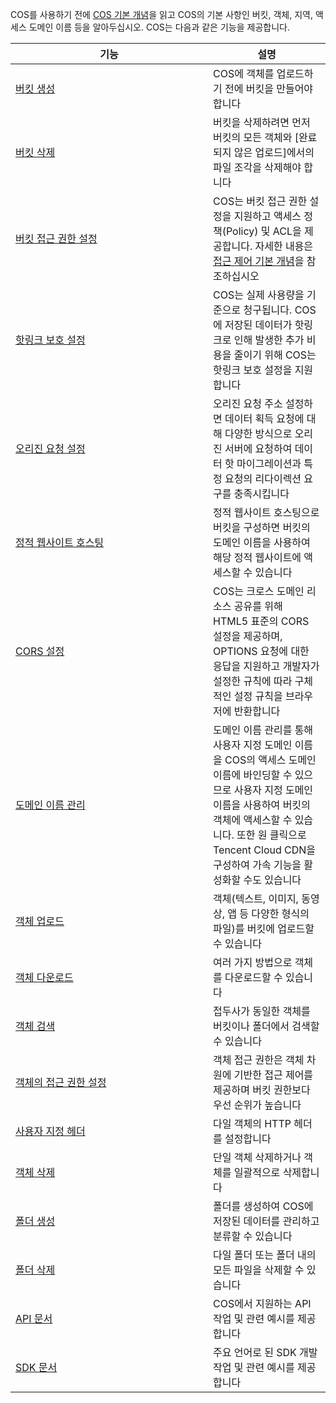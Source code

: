 COS를 사용하기 전에 [COS 기본 개념](/document/product/436/6225)을 읽고 COS의 기본 사항인 버킷, 객체, 지역, 액세스 도메인 이름 등을 알아두십시오.
COS는 다음과 같은 기능을 제공합니다.
<style>
table th:first-of-type {
    width: 300px;
}
</style>

| 기능 | 설명 |  
|---------|---------|
| [버킷 생성](/document/product/436/13309) | COS에 객체를 업로드하기 전에 버킷을 만들어야 합니다 | 
|[버킷 삭제](/document/product/436/13309)| 버킷을 삭제하려면 먼저 버킷의 모든 객체와 [완료되지 않은 업로드]에서의 파일 조각을 삭제해야 합니다 |
|[버킷 접근 권한 설정](/document/product/436/13315)| COS는 버킷 접근 권한 설정을 지원하고 액세스 정책(Policy) 및 ACL을 제공합니다. 자세한 내용은 [접근 제어 기본 개념](https://cloud.tencent.com/document/product/436/30749)을 참조하십시오 |
|[핫링크 보호 설정](/document/product/436/13319)|COS는 실제 사용량을 기준으로 청구됩니다. COS에 저장된 데이터가 핫링크로 인해 발생한 추가 비용을 줄이기 위해 COS는 핫링크 보호 설정을 지원합니다 |
|[오리진 요청 설정](/document/product/436/13310)|오리진 요청 주소 설정하면 데이터 획득 요청에 대해 다양한 방식으로 오리진 서버에 요청하여 데이터 핫 마이그레이션과 특정 요청의 리다이렉션 요구를 충족시킵니다 |
|[정적 웹사이트 호스팅](/document/product/436/13320)|정적 웹사이트 호스팅으로 버킷을 구성하면 버킷의 도메인 이름을 사용하여 해당 정적 웹사이트에 액세스할 수 있습니다 |
| [CORS 설정](/document/product/436/13318)| COS는 크로스 도메인 리소스 공유를 위해 HTML5 표준의 CORS 설정을 제공하며, OPTIONS 요청에 대한 응답을 지원하고 개발자가 설정한 규칙에 따라 구체적인 설정 규칙을 브라우저에 반환합니다 |
|[도메인 이름 관리](/document/product/436/13396)|도메인 이름 관리를 통해 사용자 지정 도메인 이름을 COS의 액세스 도메인 이름에 바인딩할 수 있으므로 사용자 지정 도메인 이름을 사용하여 버킷의 객체에 액세스할 수 있습니다. 또한 원 클릭으로 Tencent Cloud CDN을 구성하여 가속 기능을 활성화할 수도 있습니다 |
|[객체 업로드](/document/product/436/13321)|객체(텍스트, 이미지, 동영상, 앱 등 다양한 형식의 파일)를 버킷에 업로드할 수 있습니다 |
|[객체 다운로드](/document/product/436/13322)|여러 가지 방법으로 객체를 다운로드할 수 있습니다 |
|[객체 검색](/document/product/436/13325)|접두사가 동일한 객체를 버킷이나 폴더에서 검색할 수 있습니다 |
|[객체의 접근 권한 설정](/document/product/436/13327)|객체 접근 권한은 객체 차원에 기반한 접근 제어를 제공하며 버킷 권한보다 우선 순위가 높습니다 |
|[사용자 지정 헤더](/document/product/436/13361)|다일 객체의 HTTP 헤더를 설정합니다 |
|[객체 삭제](/document/product/436/13323)|단일 객체 삭제하거나 객체를 일괄적으로 삭제합니다 |
|[폴더 생성](/document/product/436/13329)| 폴더를 생성하여 COS에 저장된 데이터를 관리하고 분류할 수 있습니다 |
|[폴더 삭제](/document/product/436/13330)|다일 폴더 또는 폴더 내의 모든 파일을 삭제할 수 있습니다 |
|[API 문서](/document/product/436/7751)| COS에서 지원하는 API 작업 및 관련 예시를 제공합니다 |
|[SDK 문서](/document/product/436/6474)|주요 언어로 된 SDK 개발 작업 및 관련 예시를 제공합니다 |

